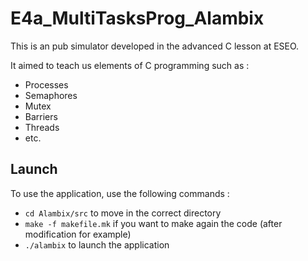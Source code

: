 # E4a_MultiTasksProg_Alambix

This is an pub simulator developed in the advanced C lesson at ESEO.

It aimed to teach us elements of C programming such as :
- Processes
- Semaphores
- Mutex
- Barriers
- Threads
- etc.

## Launch
To use the application, use the following commands : 
- `cd Alambix/src` to move in the correct directory
- `make -f makefile.mk` if you want to make again the code (after modification for example)
- `./alambix` to launch the application